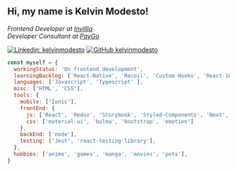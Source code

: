 <h2> Hi, my name is Kelvin Modesto! </h2>
<p><em>Frontend Developer at <a href="http://www.invillia.com">Invillia</a>
</br>Developer Consultant at <a href="https://www.paygo.com.br">PayGo</a>
</em></p>


[![Linkedin: kelvinmodesto](https://img.shields.io/badge/-kelvinmodesto-blue?style=flat-square&logo=Linkedin&logoColor=white&link=https://www.linkedin.com/in/kelvinmodesto/)](https://www.linkedin.com/in/kelvinmodesto/)
[![GitHub kelvinmodesto](https://img.shields.io/github/followers/kelvinmodesto?label=follow&style=social)](https://github.com/kelvinmodesto)

```javascript
const myself = {
  workingStatus: 'On frontend development',
  learningBacklog: ['React-Native', 'Recoil', 'Custom Hooks', 'React 18'],
  languages: ['Javascript', 'Typescript' ],
  misc: ['HTML', 'CSS'],
  tools: {
    mobile: ['Ionic'],
    frontEnd: {
      js: ['React', 'Redux', 'Storybook', 'Styled-Components', 'Next', 'Meteor'],
      css: ['material-ui', 'bulma', 'bootstrap', 'emotion']
    },
    backEnd: ['node'],
    testing: ['Jest', 'react-testing-library'],
  },
  hobbies: ['anime', 'games', 'manga', 'movies', 'pets'],
}
```

